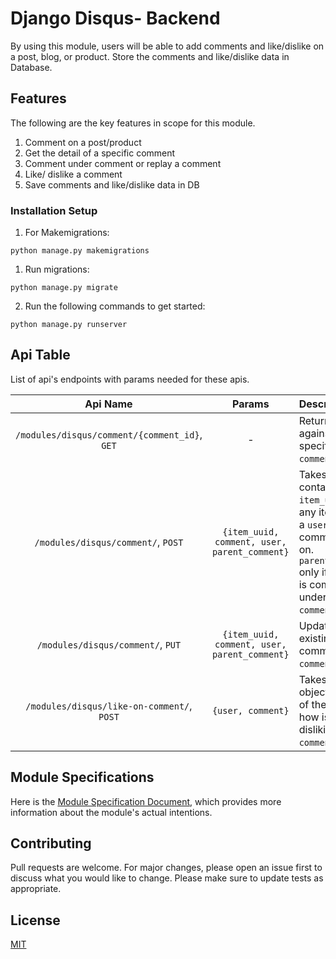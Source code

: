 # Django Disqus- Backend
By using this module, users will be able to add comments and like/dislike on a post, blog, or product. Store the comments and like/dislike data in Database.

## Features
The following are the key features in scope for this module. 
1. Comment on a post/product
2. Get the detail of a specific comment
3. Comment under comment or replay a comment
4. Like/  dislike a comment
5. Save comments and like/dislike data in DB


### Installation Setup
1. For Makemigrations:
```
python manage.py makemigrations
```
1. Run migrations:
```
python manage.py migrate
```

2. Run the following commands to get started:

```
python manage.py runserver
```


## Api Table
List of api's endpoints with params needed for these apis.

|                   Api Name                    |                    Params                     | Description                                                                                                                                           |
|:---------------------------------------------:|:---------------------------------------------:|:------------------------------------------------------------------------------------------------------------------------------------------------------|
| `/modules/disqus/comment/{comment_id}`, `GET` |                       -                       | Returns details against the specified `comment_id`.                                                                                                   |
|      `/modules/disqus/comment/`, `POST`       | `{item_uuid, comment, user, parent_comment}`  | Takes object containing the `item_uuid`of any item/post a `user` is commenting on. `parent_comment` only if the user is commenting under a `comment`. |
|       `/modules/disqus/comment/`, `PUT`       | `{item_uuid, comment, user, parent_comment}`  | Updates an existing comment `comment`.                                                                                                                |
|  `/modules/disqus/like-on-comment/`, `POST`   |               `{user, comment}`               | Takes an object with id of the `user` how is liking or disliking the `comment`.                                                                       |

## Module Specifications
Here is the [Module Specification Document](https://docs.google.com/document/d/1cHb4Jg1nxQVg3v1wAT-QuevcuNKhLmw7BRyKmgBG65w/edit?usp=sharing), which provides more information about the module's actual intentions.

## Contributing
Pull requests are welcome. For major changes, please open an issue first to discuss what you would like to change.
Please make sure to update tests as appropriate.

## License
[MIT](https://choosealicense.com/licenses/mit/)